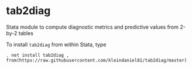 # tab2diag
Stata module to compute diagnostic metrics and predictive values from 2-by-2 tables

To install `tab2diag` from within Stata, type

`. net install tab2diag , from(https://raw.githubusercontent.com/kleindaniel81/tab2diag/master)`
